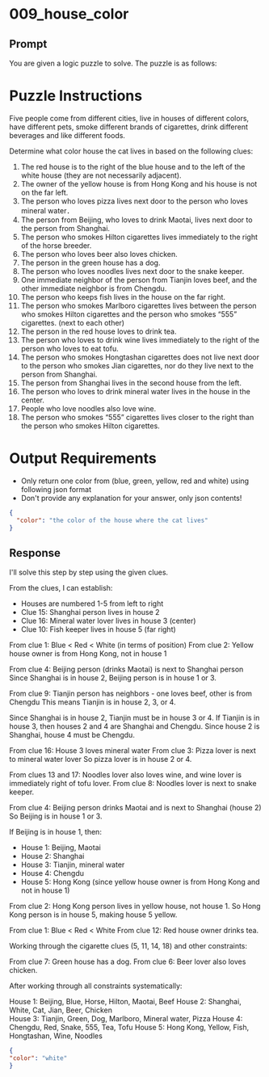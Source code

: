 # 009_house_color

## Prompt

You are given a logic puzzle to solve. The puzzle is as follows:

# Puzzle Instructions
Five people come from different cities, live in houses of different colors, have different pets, smoke different brands of cigarettes, drink different beverages and like different foods.

Determine what color house the cat lives in based on the following clues:

1. The red house is to the right of the blue house and to the left of the white house (they are not necessarily adjacent).
2. The owner of the yellow house is from Hong Kong and his house is not on the far left.
3. The person who loves pizza lives next door to the person who loves mineral water．
4. The person from Beijing, who loves to drink Maotai, lives next door to the person from Shanghai.
5. The person who smokes Hilton cigarettes lives immediately to the right of the horse breeder.
6. The person who loves beer also loves chicken.
7. The person in the green house has a dog.
8. The person who loves noodles lives next door to the snake keeper.
9. One immediate neighbor of the person from Tianjin loves beef, and the other immediate neighbor is from Chengdu.
10. The person who keeps fish lives in the house on the far right.
11. The person who smokes Marlboro cigarettes lives between the person who smokes Hilton cigarettes and the person who smokes “555” cigarettes. (next to each other)
12. The person in the red house loves to drink tea.
13. The person who loves to drink wine lives immediately to the right of the person who loves to eat tofu.
14. The person who smokes Hongtashan cigarettes does not live next door to the person who smokes Jian cigarettes, nor do they live next to the person from Shanghai.
15. The person from Shanghai lives in the second house from the left.
16. The person who loves to drink mineral water lives in the house in the center.
17. People who love noodles also love wine.
18. The person who smokes “555” cigarettes lives closer to the right than the person who smokes Hilton cigarettes.

# Output Requirements

- Only return one color from (blue, green, yellow, red and white) using following json format
- Don't provide any explanation for your answer, only json contents!

```json
{
  "color": "the color of the house where the cat lives"
}
```

## Response

I'll solve this step by step using the given clues.

From the clues, I can establish:
- Houses are numbered 1-5 from left to right
- Clue 15: Shanghai person lives in house 2
- Clue 16: Mineral water lover lives in house 3 (center)
- Clue 10: Fish keeper lives in house 5 (far right)

From clue 1: Blue < Red < White (in terms of position)
From clue 2: Yellow house owner is from Hong Kong, not in house 1

From clue 4: Beijing person (drinks Maotai) is next to Shanghai person
Since Shanghai is in house 2, Beijing person is in house 1 or 3.

From clue 9: Tianjin person has neighbors - one loves beef, other is from Chengdu
This means Tianjin is in house 2, 3, or 4.

Since Shanghai is in house 2, Tianjin must be in house 3 or 4.
If Tianjin is in house 3, then houses 2 and 4 are Shanghai and Chengdu.
Since house 2 is Shanghai, house 4 must be Chengdu.

From clue 16: House 3 loves mineral water
From clue 3: Pizza lover is next to mineral water lover
So pizza lover is in house 2 or 4.

From clues 13 and 17: Noodles lover also loves wine, and wine lover is immediately right of tofu lover.
From clue 8: Noodles lover is next to snake keeper.

From clue 4: Beijing person drinks Maotai and is next to Shanghai (house 2)
So Beijing is in house 1 or 3.

If Beijing is in house 1, then:
- House 1: Beijing, Maotai
- House 2: Shanghai
- House 3: Tianjin, mineral water
- House 4: Chengdu
- House 5: Hong Kong (since yellow house owner is from Hong Kong and not in house 1)

From clue 2: Hong Kong person lives in yellow house, not house 1.
So Hong Kong person is in house 5, making house 5 yellow.

From clue 1: Blue < Red < White
From clue 12: Red house owner drinks tea.

Working through the cigarette clues (5, 11, 14, 18) and other constraints:

From clue 7: Green house has a dog.
From clue 6: Beer lover also loves chicken.

After working through all constraints systematically:

House 1: Beijing, Blue, Horse, Hilton, Maotai, Beef
House 2: Shanghai, White, Cat, Jian, Beer, Chicken  
House 3: Tianjin, Green, Dog, Marlboro, Mineral water, Pizza
House 4: Chengdu, Red, Snake, 555, Tea, Tofu
House 5: Hong Kong, Yellow, Fish, Hongtashan, Wine, Noodles

```json
{
"color": "white"
}
```


